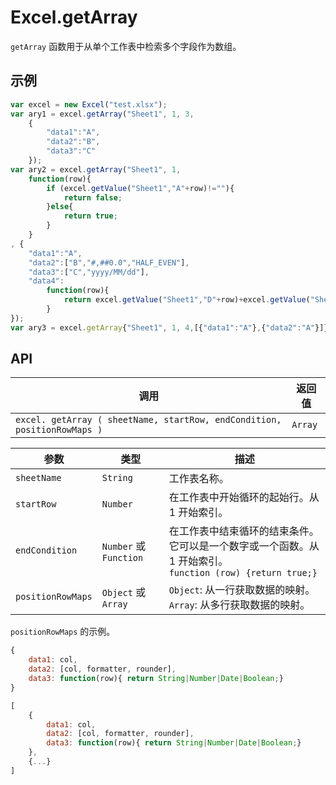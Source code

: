 # Excel.getArray

`getArray` 函数用于从单个工作表中检索多个字段作为数组。

## 示例

```javascript
var excel = new Excel("test.xlsx");
var ary1 = excel.getArray("Sheet1", 1, 3, 
	{
		"data1":"A", 
		"data2":"B", 
		"data3":"C"
	});
var ary2 = excel.getArray("Sheet1", 1, 
	function(row){
		if (excel.getValue("Sheet1","A"+row)!=""){
			return false;
		}else{
			return true;
		}
	}
, {
	"data1":"A", 
	"data2":["B","#,##0.0","HALF_EVEN"], 
	"data3":["C","yyyy/MM/dd"], 
	"data4":
		function(row){
			return excel.getValue("Sheet1","D"+row)+excel.getValue("Sheet1","E"+row);
		}
});
var ary3 = excel.getArray{"Sheet1", 1, 4,[{"data1":"A"},{"data2":"A"}]};
```

## API

| 调用 | 返回值 |
|---|---|
| `excel. getArray ( sheetName, startRow, endCondition, positionRowMaps )` | `Array` |

| 参数 | 类型 | 描述 |
|---|---|---|
| `sheetName` | `String` | 工作表名称。 |
| `startRow` | `Number` | 在工作表中开始循环的起始行。从 1 开始索引。 |
| `endCondition` | `Number` 或 `Function` | 在工作表中结束循环的结束条件。它可以是一个数字或一个函数。从 1 开始索引。<br> ```function (row) {return true;}``` |
| `positionRowMaps` | `Object` 或 `Array` | `Object`: 从一行获取数据的映射。<br> `Array`: 从多行获取数据的映射。 |

`positionRowMaps` 的示例。

```javascript
{
	data1: col, 
	data2: [col, formatter, rounder], 
	data3: function(row){ return String|Number|Date|Boolean;} 
} 

[
	{ 
		data1: col, 
		data2: [col, formatter, rounder], 
		data3: function(row){ return String|Number|Date|Boolean;} 
	}, 
	{...} 
]
```
